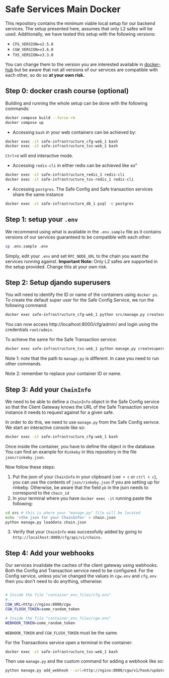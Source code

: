 # Safe Services Main Docker

This repository contains the minimum viable local setup for our backend services.
The setup presented here, assumes that only L2 safes will be used. Additionally, we have tested this setup with the following versions: 

- `CFG_VERSION=v2.5.0`
- `CGW_VERSION=v3.6.0`
- `TXS_VERSION=v3.3.0`

You can change them to the version you are interested available in [docker-hub](https://hub.docker.com/u/gnosispm) but be aware that not all versions of our services are compatible with each other, so do so **at your own risk.** 

## Step 0: docker crash course (optional)

Building and running the whole setup can be done with the following commands: 

```bash
docker compose build --force-rm
docker compose up
```

- Accessing `bash` in your web containers can be achieved by: 

```bash
docker exec -it safe-infrastructure_cfg-web_1 bash
docker exec -it safe-infrastructure_txs-web_1 bash
```

`Ctrl+d` will end interactive mode.

- Accessing `redis-cli` in either redis can be achieved like so"

```bash
docker exec -it safe-infrastructure_redis_1 redis-cli
docker exec -it safe-infrastructure_txs-redis_1 redis-cli
```

- Accessing `postgres`. The Safe Config and Safe transaction services share the same instance

```bash
docker exec -it safe-infrastructure_db_1 psql -U postgres
```

## Step 1: setup your `.env`

We recommend using what is available in the `.env.sample` file as it contains versions of our services guaranteed to be compatible with each other: 

```bash
cp .env.sample .env
```

Simply, edit your `.env` and set `RPC_NODE_URL` to the chain you want the services running against. 
**Important Note:** Only L2 safes are supported in the setup provided. Change this at your own risk. 


## Step 2: Setup djando superusers

You will need to identify the ID or name of the containers using `docker ps`. To create the default super user for the Safe Config Service, we run the following command:

```bash
docker exec safe-infrastructure_cfg-web_1 python src/manage.py createsuperuser --noinput
```

You can now access http://localhost:8000/cfg/admin/ and login using the credentials `root/admin`.

To achieve the same for the Safe Transaction service: 

```bash
docker exec safe-infrastructure_txs-web_1 python manage.py createsuperuser --noinput
```

Note 1: note that the path to `manage.py` is different. In case you need to run other commands.

Note 2: remember to replace your container ID or name.

## Step 3: Add your `ChainInfo`

We need to be able to define a `ChainInfo` object in the Safe Config service so that the Client Gateway knows the URL of the Safe Transaction service instance it needs to request against for a given safe.

In order to do this, we need to use `manage.py` from the Safe Config serivce. We start an interactive console like so:

```bash
docker exec -it safe-infrastructure_cfg-web_1 bash
```
Once inside the container, you have to define the object in the database. You can find an example for `Rinkeby` in this repository in the file `json/rinkeby.json`.

Now follow these steps:
1. Put the json of your `ChainInfo` in your clipboard (`cmd + c` or `ctrl + c`), you can use the contents of `json/rinkeby.json` if you are setting up for rinkeby. Otherwise, be aware that the field `pk` in the json needs to correspond to the `chain_id`
2. In your terminal where you have `docker exec -it` running paste the following:
```bash
cd src # this is where your "manage.py" file will be located
echo '<the json for your ChainInfo>' > chain.json
python manage.py loaddata chain.json
```
3. Verify that your `ChainInfo` was successfully added by going to `http://localhost:8000/cfg/api/v1/chains`. 

## Step 4: Add your webhooks

Our services invalidate the caches of the client gateway using webhooks. Both the Config and Transaction service need to be configured. For the Config service, unless you've changed the values in `cgw.env` and `cfg.env` then you don't need to do anything, otherwise:

```bash

# Inside the file "container_env_files/cfg.env"
#...
CGW_URL=http://nginx:8000/cgw
CGW_FLUSH_TOKEN=some_random_token

# Inside the file "container_env_files/cgw.env"
WEBHOOK_TOKEN=some_random_token
```

`WEBHOOK_TOKEN` and `CGW_FLUSH_TOKEN` must be the same.

For the Transactions service open a terminal in the container:

```bash
docker exec -it safe-infrastructure_txs-web_1 bash
```

Then use `manage.py` and the custom command for adding a webhook like so:

```bash
python manage.py add_webhook --url=http://nginx:8000/cgw/v1/hook/update/some_random_token
```

